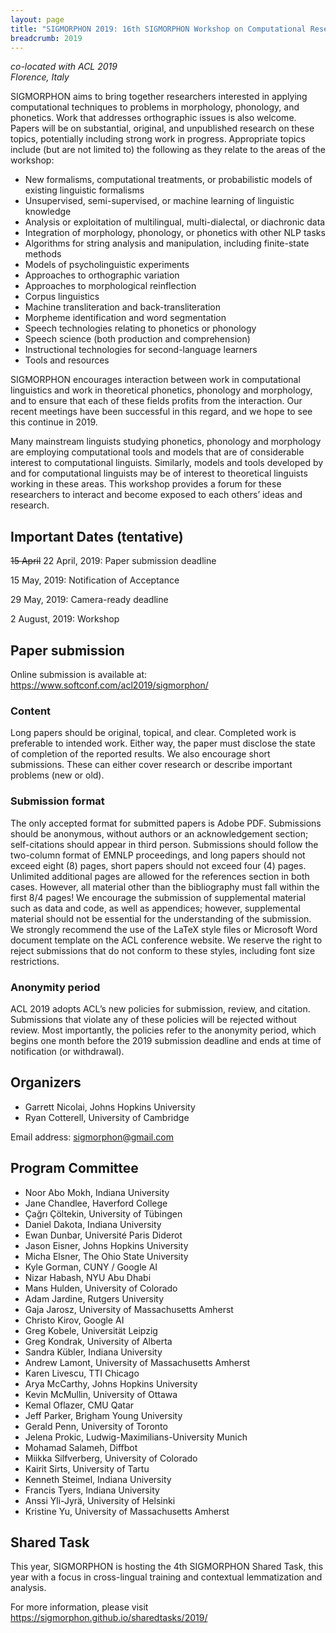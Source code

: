 ```yaml
---
layout: page
title: "SIGMORPHON 2019: 16th SIGMORPHON Workshop on Computational Research in Phonetics, Phonology, and Morphology"
breadcrumb: 2019
---
```


<p><i>
co-located with ACL 2019<br>
Florence, Italy<br>
<!--August 2, 2019-->
</i></p>

SIGMORPHON aims to bring together researchers interested in applying computational techniques
to problems in morphology, phonology, and phonetics. Work that addresses orthographic issues is also welcome.
Papers will be on substantial, original, and unpublished research on these topics,
potentially including strong work in progress. Appropriate topics include (but are not limited to) the
following as they relate to the areas of the workshop:

- New formalisms, computational treatments, or probabilistic models of existing linguistic formalisms
- Unsupervised, semi-supervised, or machine learning of linguistic knowledge
- Analysis or exploitation of multilingual, multi-dialectal, or diachronic data
- Integration of morphology, phonology, or phonetics with other NLP tasks
- Algorithms for string analysis and manipulation, including finite-state methods
- Models of psycholinguistic experiments
- Approaches to orthographic variation
- Approaches to morphological reinflection
- Corpus linguistics
- Machine transliteration and back-transliteration
- Morpheme identification and word segmentation
- Speech technologies relating to phonetics or phonology
- Speech science (both production and comprehension)
- Instructional technologies for second-language learners
- Tools and resources

SIGMORPHON encourages interaction between work in computational linguistics
and work in theoretical phonetics, phonology and morphology, and to ensure that
each of these fields profits from the interaction. Our recent meetings have been
successful in this regard, and we hope to see this continue in 2019.

Many mainstream linguists studying phonetics, phonology and morphology
are employing computational tools and models that are of
considerable interest to computational linguists. Similarly, models and tools developed by
and for computational linguists may be of interest to theoretical linguists working in these areas.
This workshop provides a forum for these researchers to interact
and become exposed to each others’ ideas and research.

## Important Dates (tentative)

<del>15 April</del> 22 April, 2019: Paper submission deadline

15 May, 2019: Notification of Acceptance

29 May, 2019: Camera-ready deadline

2 August, 2019: Workshop

## Paper submission

Online submission is available at: <https://www.softconf.com/acl2019/sigmorphon/>

### Content

Long papers should be original, topical, and clear. Completed work is preferable to intended work.
Either way, the paper must disclose the state of completion of the reported results.
We also encourage short submissions. These can either cover research or describe
important problems (new or old).

### Submission format

The only accepted format for submitted papers is Adobe PDF. Submissions should be anonymous,
without authors or an acknowledgement section; self-citations should appear in third person.
Submissions should follow the two-column format of EMNLP proceedings,
and long papers should not exceed eight (8) pages, short papers should not exceed four (4) pages.
Unlimited additional pages are allowed for the references section in both cases.
However, all material other than the bibliography must fall within the first 8/4 pages!
We encourage the submission of supplemental material such as data and code,
as well as appendices; however, supplemental material should not be essential
for the understanding of the submission.
We strongly recommend the use of the LaTeX style files or Microsoft Word document
template on the ACL conference website. We reserve the right to reject submissions
that do not conform to these styles, including font size restrictions.

### Anonymity period

ACL 2019 adopts ACL’s new policies for submission, review, and citation.
Submissions that violate any of these policies will be rejected without review.
Most importantly, the policies refer to the anonymity period, which begins
one month before the 2019 submission deadline and ends at time of
notification (or withdrawal).

## Organizers

- Garrett Nicolai, Johns Hopkins University
- Ryan Cotterell, University of Cambridge

Email address: <sigmorphon@gmail.com>

## Program Committee

- Noor Abo Mokh, Indiana University
- Jane Chandlee, Haverford College
- Çağrı Çöltekin, University of Tübingen
- Daniel Dakota, Indiana University
- Ewan Dunbar, Université Paris Diderot
- Jason Eisner, Johns Hopkins University
- Micha Elsner, The Ohio State University
- Kyle Gorman, CUNY / Google AI
- Nizar Habash, NYU Abu Dhabi
- Mans Hulden, University of Colorado
- Adam Jardine, Rutgers University
- Gaja Jarosz, University of Massachusetts Amherst
- Christo Kirov, Google AI
- Greg Kobele, Universität Leipzig
- Greg Kondrak, University of Alberta
- Sandra Kübler, Indiana University
- Andrew Lamont, University of Massachusetts Amherst
- Karen Livescu, TTI Chicago
- Arya McCarthy, Johns Hopkins University
- Kevin McMullin, University of Ottawa
- Kemal Oflazer, CMU Qatar
- Jeff Parker, Brigham Young University
- Gerald Penn, University of Toronto
- Jelena Prokic, Ludwig-Maximilians-University Munich
- Mohamad Salameh, Diffbot
- Miikka Silfverberg, University of Colorado
- Kairit Sirts, University of Tartu
- Kenneth Steimel, Indiana University
- Francis Tyers, Indiana University
- Anssi Yli-Jyrä, University of Helsinki
- Kristine Yu, University of Massachusetts Amherst


## Shared Task

This year, SIGMORPHON is hosting the 4th SIGMORPHON Shared Task, this year with a focus in cross-lingual training and contextual lemmatization and analysis.

For more information, please visit <https://sigmorphon.github.io/sharedtasks/2019/>

